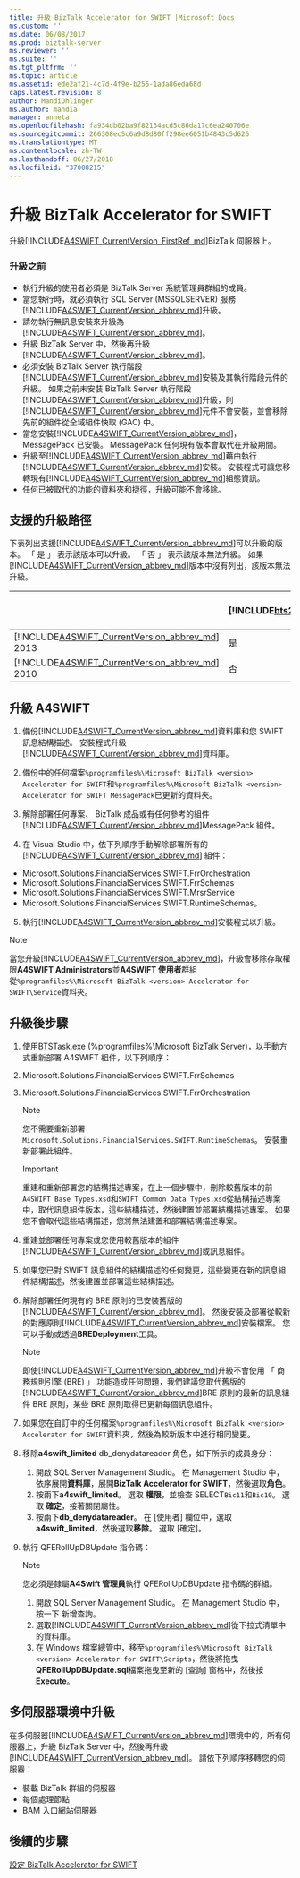 ```yaml
---
title: 升級 BizTalk Accelerator for SWIFT |Microsoft Docs
ms.custom: ''
ms.date: 06/08/2017
ms.prod: biztalk-server
ms.reviewer: ''
ms.suite: ''
ms.tgt_pltfrm: ''
ms.topic: article
ms.assetid: ede2af21-4c7d-4f9e-b255-1ada86eda68d
caps.latest.revision: 8
author: MandiOhlinger
ms.author: mandia
manager: anneta
ms.openlocfilehash: fa934db02ba9f82134acd5c86da17c6ea240706e
ms.sourcegitcommit: 266308ec5c6a9d8d80ff298ee6051b4843c5d626
ms.translationtype: MT
ms.contentlocale: zh-TW
ms.lasthandoff: 06/27/2018
ms.locfileid: "37008215"
---
```

# <a name="upgrade-biztalk-accelerator-for-swift"></a>升級 BizTalk Accelerator for SWIFT
升級[!INCLUDE[A4SWIFT_CurrentVersion_FirstRef_md](../../includes/a4swift-currentversion-firstref-md.md)]BizTalk 伺服器上。 

### <a name="before-you-upgrade"></a>升級之前

* 執行升級的使用者必須是 BizTalk Server 系統管理員群組的成員。
* 當您執行時，就必須執行 SQL Server (MSSQLSERVER) 服務[!INCLUDE[A4SWIFT_CurrentVersion_abbrev_md](../../includes/a4swift-currentversion-abbrev-md.md)]升級。
* 請勿執行無訊息安裝來升級為 [!INCLUDE[A4SWIFT_CurrentVersion_abbrev_md](../../includes/a4swift-currentversion-abbrev-md.md)]。
* 升級 BizTalk Server 中，然後再升級[!INCLUDE[A4SWIFT_CurrentVersion_abbrev_md](../../includes/a4swift-currentversion-abbrev-md.md)]。
* 必須安裝 BizTalk Server 執行階段[!INCLUDE[A4SWIFT_CurrentVersion_abbrev_md](../../includes/a4swift-currentversion-abbrev-md.md)]安裝及其執行階段元件的升級。 如果之前未安裝 BizTalk Server 執行階段[!INCLUDE[A4SWIFT_CurrentVersion_abbrev_md](../../includes/a4swift-currentversion-abbrev-md.md)]升級，則[!INCLUDE[A4SWIFT_CurrentVersion_abbrev_md](../../includes/a4swift-currentversion-abbrev-md.md)]元件不會安裝，並會移除先前的組件從全域組件快取 (GAC) 中。
* 當您安裝[!INCLUDE[A4SWIFT_CurrentVersion_abbrev_md](../../includes/a4swift-currentversion-abbrev-md.md)]，MessagePack 已安裝。 MessagePack 任何現有版本會取代在升級期間。
* 升級至[!INCLUDE[A4SWIFT_CurrentVersion_abbrev_md](../../includes/a4swift-currentversion-abbrev-md.md)]藉由執行[!INCLUDE[A4SWIFT_CurrentVersion_abbrev_md](../../includes/a4swift-currentversion-abbrev-md.md)]安裝。 安裝程式可讓您移轉現有[!INCLUDE[A4SWIFT_CurrentVersion_abbrev_md](../../includes/a4swift-currentversion-abbrev-md.md)]組態資訊。 
* 任何已被取代的功能的資料夾和捷徑，升級可能不會移除。

## <a name="supported-upgrade-paths"></a>支援的升級路徑  
 下表列出支援[!INCLUDE[A4SWIFT_CurrentVersion_abbrev_md](../../includes/a4swift-currentversion-abbrev-md.md)]可以升級的版本。 「 是 」 表示該版本可以升級。 「 否 」 表示該版本無法升級。 如果[!INCLUDE[A4SWIFT_CurrentVersion_abbrev_md](../../includes/a4swift-currentversion-abbrev-md.md)]版本中沒有列出，該版本無法升級。  


|                                                                                                       | [!INCLUDE[bts2016_md](../../includes/bts2016-md.md)] | [!INCLUDE[bts2013r2](../../includes/bts2013r2-md.md)] | BizTalk Server 2013 |
|-------------------------------------------------------------------------------------------------------|------------------------------------------------------|-------------------------------------------------------|---------------------|
| [!INCLUDE[A4SWIFT_CurrentVersion_abbrev_md](../../includes/a4swift-currentversion-abbrev-md.md)] 2013 |                         是                          |                          是                          |         否          |
| [!INCLUDE[A4SWIFT_CurrentVersion_abbrev_md](../../includes/a4swift-currentversion-abbrev-md.md)] 2010 |                          否                          |                          是                          |         是         |

## <a name="upgrade-a4swift"></a>升級 A4SWIFT

1. 備份[!INCLUDE[A4SWIFT_CurrentVersion_abbrev_md](../../includes/a4swift-currentversion-abbrev-md.md)]資料庫和您 SWIFT 訊息結構描述。 安裝程式升級[!INCLUDE[A4SWIFT_CurrentVersion_abbrev_md](../../includes/a4swift-currentversion-abbrev-md.md)]資料庫。

2. 備份中的任何檔案`%programfiles%\Microsoft BizTalk <version> Accelerator for SWIFT`和`%programfiles%\Microsoft BizTalk <version> Accelerator for SWIFT MessagePack`已更新的資料夾。
  
3. 解除部署任何專案、 BizTalk 成品或有任何參考的組件[!INCLUDE[A4SWIFT_CurrentVersion_abbrev_md](../../includes/a4swift-currentversion-abbrev-md.md)]MessagePack 組件。

4. 在 Visual Studio 中，依下列順序手動解除部署所有的 [!INCLUDE[A4SWIFT_CurrentVersion_abbrev_md](../../includes/a4swift-currentversion-abbrev-md.md)] 組件：

* Microsoft.Solutions.FinancialServices.SWIFT.FrrOrchestration
* Microsoft.Solutions.FinancialServices.SWIFT.FrrSchemas
* Microsoft.Solutions.FinancialServices.SWIFT.MrsrService
* Microsoft.Solutions.FinancialServices.SWIFT.RuntimeSchemas。

5. 執行[!INCLUDE[A4SWIFT_CurrentVersion_abbrev_md](../../includes/a4swift-currentversion-abbrev-md.md)]安裝程式以升級。

> [!NOTE]
> 當您升級[!INCLUDE[A4SWIFT_CurrentVersion_abbrev_md](../../includes/a4swift-currentversion-abbrev-md.md)]，升級會移除存取權限**A4SWIFT Administrators**並**A4SWIFT 使用者**群組從`%programfiles%\Microsoft BizTalk <version> Accelerator for SWIFT\Service`資料夾。         
        
## <a name="post-upgrade-steps"></a>升級後步驟

1. 使用[BTSTask.exe](../../core/btstask-command-line-reference.md) (%programfiles%\Microsoft BizTalk Server)，以手動方式重新部署 A4SWIFT 組件，以下列順序：
2. Microsoft.Solutions.FinancialServices.SWIFT.FrrSchemas
3. Microsoft.Solutions.FinancialServices.SWIFT.FrrOrchestration

     > [!NOTE]
     > 您不需要重新部署`Microsoft.Solutions.FinancialServices.SWIFT.RuntimeSchemas`。 安裝重新部署此組件。

     > [!IMPORTANT] 
     > 重建和重新部署您的結構描述專案，在上一個步驟中，刪除較舊版本的前`A4SWIFT Base Types.xsd`和`SWIFT Common Data Types.xsd`從結構描述專案中，取代訊息組件版本，這些結構描述，然後建置並部署結構描述專案。 如果您不會取代這些結構描述，您將無法建置和部署結構描述專案。

4. 重建並部署任何專案或您使用較舊版本的組件[!INCLUDE[A4SWIFT_CurrentVersion_abbrev_md](../../includes/a4swift-currentversion-abbrev-md.md)]或訊息組件。
5. 如果您已對 SWIFT 訊息組件的結構描述的任何變更，這些變更在新的訊息組件結構描述，然後建置並部署這些結構描述。
6. 解除部署任何現有的 BRE 原則的已安裝舊版的[!INCLUDE[A4SWIFT_CurrentVersion_abbrev_md](../../includes/a4swift-currentversion-abbrev-md.md)]。 然後安裝及部署從較新的對應原則[!INCLUDE[A4SWIFT_CurrentVersion_abbrev_md](../../includes/a4swift-currentversion-abbrev-md.md)]安裝檔案。 您可以手動或透過**BREDeployment**工具。

   > [!NOTE]
   > 即使[!INCLUDE[A4SWIFT_CurrentVersion_abbrev_md](../../includes/a4swift-currentversion-abbrev-md.md)]升級不會使用 「 商務規則引擎 (BRE) 」 功能造成任何問題，我們建議您取代舊版的[!INCLUDE[A4SWIFT_CurrentVersion_abbrev_md](../../includes/a4swift-currentversion-abbrev-md.md)]BRE 原則的最新的訊息組件 BRE 原則，某些 BRE 原則取得已更新每個訊息組件。
    
7. 如果您在自訂中的任何檔案`%programfiles%\Microsoft BizTalk <version> Accelerator for SWIFT`資料夾，然後為較新版本中進行相同變更。
8. 移除**a4swift_limited** db_denydatareader 角色，如下所示的成員身分：
    1. 開啟 SQL Server Management Studio。 在 Management Studio 中，依序展開**資料庫**，展開**BizTalk Accelerator for SWIFT**，然後選取**角色**。
    2. 按兩下**a4swift_limited**。 選取 **權限**，並檢查 SELECT`Bic11`和`Bic10`。 選取 **確定**，接著關閉屬性。
    3. 按兩下**db_denydatareader**。 在 [使用者] 欄位中，選取**a4swift_limited**，然後選取**移除**。 選取 [確定]。

9. 執行 QFERollUpDBUpdate 指令碼：

    > [!NOTE]
    > 您必須是隸屬**A4Swift 管理員**執行 QFERollUpDBUpdate 指令碼的群組。
    
   1. 開啟 SQL Server Management Studio。 在 Management Studio 中，按一下 新增查詢。 
   2. 選取[!INCLUDE[A4SWIFT_CurrentVersion_abbrev_md](../../includes/a4swift-currentversion-abbrev-md.md)]從下拉式清單中的資料庫。 
   3. 在 Windows 檔案總管中，移至`%programfiles%\Microsoft BizTalk <version> Accelerator for SWIFT\Scripts`，然後將拖曳**QFERollUpDBUpdate.sql**檔案拖曳至新的 [查詢] 窗格中，然後按**Execute**。
    
    
## <a name="upgrading-in-a-multi-server-environment"></a>多伺服器環境中升級

在多伺服器[!INCLUDE[A4SWIFT_CurrentVersion_abbrev_md](../../includes/a4swift-currentversion-abbrev-md.md)]環境中的，所有伺服器上，升級 BizTalk Server 中，然後再升級[!INCLUDE[A4SWIFT_CurrentVersion_abbrev_md](../../includes/a4swift-currentversion-abbrev-md.md)]。 請依下列順序移轉您的伺服器：

* 裝載 BizTalk 群組的伺服器
* 每個處理節點
* BAM 入口網站伺服器


## <a name="next-steps"></a>後續的步驟
[設定 BizTalk Accelerator for SWIFT ](../../adapters-and-accelerators/accelerator-swift/configure-biztalk-accelerator-for-swift.md)